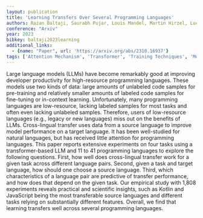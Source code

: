 ```yaml
---
layout: publication
title: 'Learning Transfers Over Several Programming Languages'
authors: Razan Baltaji, Saurabh Pujar, Louis Mandel, Martin Hirzel, Luca Buratti, Lav Varshney
conference: "Arxiv"
year: 2023
bibkey: baltaji2023learning
additional_links:
  - {name: "Paper", url: 'https://arxiv.org/abs/2310.16937'}
tags: ['Attention Mechanism', 'Transformer', 'Training Techniques', 'Model Architecture', 'Fine-Tuning', 'Prompting', 'Pre-Training', 'In-Context Learning', 'Pretraining Methods']
---
```

Large language models (LLMs) have become remarkably good at improving
developer productivity for high-resource programming languages. These models
use two kinds of data: large amounts of unlabeled code samples for pre-training
and relatively smaller amounts of labeled code samples for fine-tuning or
in-context learning. Unfortunately, many programming languages are
low-resource, lacking labeled samples for most tasks and often even lacking
unlabeled samples. Therefore, users of low-resource languages (e.g., legacy or
new languages) miss out on the benefits of LLMs. Cross-lingual transfer uses
data from a source language to improve model performance on a target language.
It has been well-studied for natural languages, but has received little
attention for programming languages. This paper reports extensive experiments
on four tasks using a transformer-based LLM and 11 to 41 programming languages
to explore the following questions. First, how well does cross-lingual transfer
work for a given task across different language pairs. Second, given a task and
target language, how should one choose a source language. Third, which
characteristics of a language pair are predictive of transfer performance, and
how does that depend on the given task. Our empirical study with 1,808
experiments reveals practical and scientific insights, such as Kotlin and
JavaScript being the most transferable source languages and different tasks
relying on substantially different features. Overall, we find that learning
transfers well across several programming languages.
